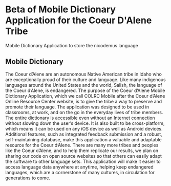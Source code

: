 # Beta of Mobile Dictionary Application for the Coeur D'Alene Tribe

Mobile Dictionary Application to store the nicodemus language

## Mobile Dictionary

The Coeur d’Alene are an autonomous Native American tribe in Idaho who are exceptionally proud of their culture and language. Like many indigenous languages around the United States and the world, Salish, the language of the Coeur d’Alene, is endangered. The purpose of the Coeur d’Alene Mobile Dictionary Application, which we call COLRC Mobile after the Coeur d’Alene Online Resource Center website, is to give the tribe a way to preserve and promote their language. The application was designed to be used in classrooms, at work, and on the go in the everyday lives of tribe members. The entire dictionary is accessible even without an Internet connection without slowing down the user’s device. It is also built to be cross-platform, which means it can be used on any iOS device as well as Android devices. Additional features, such as integrated feedback submission and a robust, self-maintaining database, make this application a valuable and adaptable resource for the Coeur d’Alene. There are many more tribes and peoples like the Coeur d’Alene, and to help them replicate our results, we plan on sharing our code on open source websites so that others can easily adapt the software to other language sets. This application will make it easier to access language data anywhere at anytime, helping keep endangered languages, which are a cornerstone of many cultures, in circulation for generations to come.
